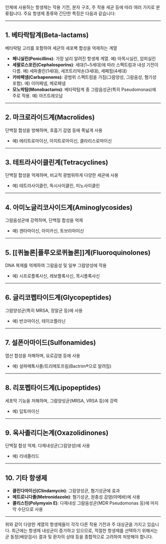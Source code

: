 인체에 사용하는 항생제는 작용 기전, 분자 구조, 주 작용 세균 등에 따라 여러 가지로 분류됩니다. 주요 항생제 종류와 간단한 특징은 다음과 같습니다:

---

## 1. 베타락탐계(Beta-lactams)

베타락탐 고리를 포함하여 세균의 세포벽 합성을 억제하는 계열

- **페니실린(Penicillins)**: 가장 널리 알려진 항생제 계열. 예) 아목시실린, 암피실린
- **세팔로스포린(Cephalosporins)**: 세대(1~5세대)에 따라 스펙트럼과 내성 기전이 다름. 예) 세파졸린(1세대), 세프트리악손(3세대), 세페핌(4세대)
- **카바페넴(Carbapenems)**: 광범위 스펙트럼을 가짐(그람양성, 그람음성, 혐기성 포함). 예) 이미페넴, 메로페넴
- **모노박탐(Monobactams)**: 베타락탐계 중 그람음성균(특히 Pseudomonas)에 주로 작용. 예) 아즈트레오남

---

## 2. 마크로라이드계(Macrolides)

단백질 합성을 방해하며, 호흡기 감염 등에 폭넓게 사용

- 예) 에리트로마이신, 아지트로마이신, 클라리스로마이신

---

## 3. 테트라사이클린계(Tetracyclines)

단백질 합성을 억제하며, 비교적 광범위하게 다양한 세균에 사용

- 예) 테트라사이클린, 독시사이클린, 미노사이클린

---

## 4. 아미노글리코사이드계(Aminoglycosides)

그람음성균에 강력하며, 단백질 합성을 억제

- 예) 겐타마이신, 아미카신, 토브라마이신

---

## 5. [[퀴놀론|플루오로퀴놀론]]계(Fluoroquinolones)


DNA 복제를 억제하여 그람음성 및 일부 그람양성에 작용

- 예) 시프로플록사신, 레보플록사신, 목시플록사신

---

## 6. 글리코펩타이드계(Glycopeptides)

그람양성균(특히 MRSA, 장알균 등)에 사용

- 예) 반코마이신, 테이코플라닌

---

## 7. 설폰아마이드(Sulfonamides)

엽산 합성을 저해하며, 요로감염 등에 사용

- 예) 설파메톡사졸/트리메토프림(Bactrim®으로 알려짐)

---

## 8. 리포펩타이드계(Lipopeptides)

세포막 기능을 저해하며, 그람양성균(MRSA, VRSA 등)에 강력

- 예) 답토마이신

---

## 9. 옥사졸리디논계(Oxazolidinones)

단백질 합성 억제. 다제내성균(그람양성)에 사용

- 예) 리네졸리드

---

## 10. 기타 항생제

- **클린다마이신(Clindamycin)**: 그람양성균, 혐기성균에 효과
- **메트로니다졸(Metronidazole)**: 혐기성균, 원충성 감염(아메바)에 사용
- **콜리스틴(Polymyxin E)**: 다제내성 그람음성균(MDR Pseudomonas 등)에 마지막 수단으로 사용

---

위와 같이 다양한 계열의 항생제들이 각각 다른 작용 기전과 주 대상균을 가지고 있습니다. 최근에는 항생제 내성균이 증가하고 있으므로, 적절한 항생제를 선택하기 위해서는 균 동정(배양검사) 결과 및 환자의 상태 등을 종합적으로 고려하여 처방해야 합니다.